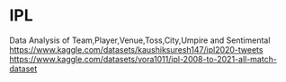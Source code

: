 # IPL
Data Analysis of Team,Player,Venue,Toss,City,Umpire and Sentimental
https://www.kaggle.com/datasets/kaushiksuresh147/ipl2020-tweets
https://www.kaggle.com/datasets/vora1011/ipl-2008-to-2021-all-match-dataset
